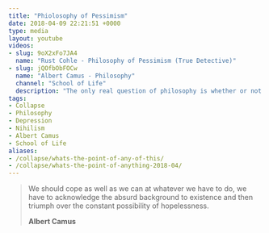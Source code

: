 ```yaml
---
title: "Phiolosophy of Pessimism"
date: 2018-04-09 22:21:51 +0000
type: media
layout: youtube
videos:
- slug: 9oX2xFo7JA4
  name: "Rust Cohle - Philosophy of Pessimism (True Detective)"
- slug: jQOfbObFOCw
  name: "Albert Camus - Philosophy"
  channel: "School of Life"
  description: "The only real question of philosophy is whether or not we should commit suicide, said Albert Camus."
tags:
- Collapse
- Philosophy
- Depression
- Nihilism
- Albert Camus
- School of Life
aliases:
- /collapse/whats-the-point-of-any-of-this/
- /collapse/whats-the-point-of-anything-2018-04/
---
```


> We should cope as well as we can at whatever we have to do, we have to acknowledge the absurd background to existence and then triumph over the constant possibility of hopelessness.
>
> **Albert Camus**
